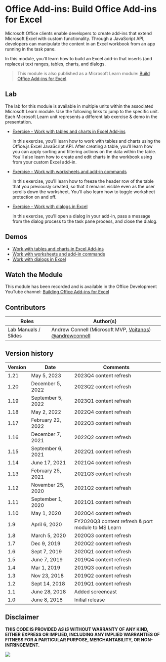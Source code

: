 # Office Add-ins: Build Office Add-ins for Excel

Microsoft Office clients enable developers to create add-ins that extend Microsoft Excel with custom functionality. Through a JavaScript API, developers can manipulate the content in an Excel workbook from an app running in the task pane.

In this module, you'll learn how to build an Excel add-in that inserts (and replaces) text ranges, tables, charts, and dialogs.

> This module is also published as a Microsoft Learn module: [Build Office Add-ins for Excel](https://learn.microsoft.com/training/modules/office-add-ins-excel).

## Lab

The lab for this module is available in multiple units within the associated Microsoft Learn module. Use the following links to jump to the specific unit. Each Microsoft Learn unit represents a different lab exercise & demo in the presentation.

- [Exercise - Work with tables and charts in Excel Add-ins](https://learn.microsoft.com/training/modules/office-add-ins-excel/3-exercise-tables-charts)

  In this exercise, you'll learn how to work with tables and charts using the Office.js Excel JavaScript API. After creating a table, you'll learn how you can apply sorting and filtering actions on the data within the table. You'll also learn how to create and edit charts in the workbook using from your custom Excel add-in.

- [Exercise - Work with worksheets and add-in commands](https://learn.microsoft.com/training/modules/office-add-ins-excel/5-exercise-worksheets-commands)

  In this exercise, you'll learn how to freeze the header row of the table that you previously created, so that it remains visible even as the user scrolls down the worksheet. You'll also learn how to toggle worksheet protection on and off.

- [Exercise - Work with dialogs in Excel](https://learn.microsoft.com/training/modules/office-add-ins-excel/7-exercise-dialogs)

  In this exercise, you'll open a dialog in your add-in, pass a message from the dialog process to the task pane process, and close the dialog.

## Demos

- [Work with tables and charts in Excel Add-ins](./Demos/01%20Tables%20and%20Charts)
- [Work with worksheets and add-in commands](./Demos/02%20Worksheets%20and%20Add-in%20Commands)
- [Work with dialogs in Excel](./Demos/03%20Dialogs)

## Watch the Module

This module has been recorded and is available in the Office Development YouTube channel: [Building Office Add-ins for Excel](https://youtu.be/KQIxNbd0mW4)

## Contributors

| Roles                | Author(s)                                                                                                      |
| -------------------- | -------------------------------------------------------------------------------------------------------------- |
| Lab Manuals / Slides | Andrew Connell (Microsoft MVP, [Voitanos](//github.com/voitanos)) [@andrewconnell](//github.com/andrewconnell) |

## Version history

| Version |       Date        |                      Comments                      |
| ------- | ----------------- | -------------------------------------------------- |
| 1.21    | May 5, 2023       | 2023Q4 content refresh                             |
| 1.20    | December 5, 2022  | 2023Q2 content refresh                             |
| 1.19    | September 5, 2022 | 2023Q1 content refresh                             |
| 1.18    | May 2, 2022       | 2022Q4 content refresh                             |
| 1.17    | February 22, 2022 | 2022Q3 content refresh                             |
| 1.16    | December 7, 2021  | 2022Q2 content refresh                             |
| 1.15    | September 6, 2021 | 2022Q1 content refresh                             |
| 1.14    | June 17, 2021     | 2021Q4 content refresh                             |
| 1.13    | February 25, 2021 | 2021Q3 content refresh                             |
| 1.12    | November 25, 2020 | 2021Q2 content refresh                             |
| 1.11    | September 1, 2020 | 2021Q1 content refresh                             |
| 1.10    | May 1, 2020       | 2020Q4 content refresh                             |
| 1.9     | April 6, 2020     | FY2020Q3 content refresh & port module to MS Learn |
| 1.8     | March 5, 2020     | 2020Q3 content refresh                             |
| 1.7     | Dec 9, 2019       | 2020Q2 content refresh                             |
| 1.6     | Sept 7, 2019      | 2020Q1 content refresh                             |
| 1.5     | June 7, 2019      | 2019Q4 content refresh                             |
| 1.4     | Mar 1, 2019       | 2019Q3 content refresh                             |
| 1.3     | Nov 23, 2018      | 2019Q2 content refresh                             |
| 1.2     | Sept 14, 2018     | 2019Q1 content refresh                             |
| 1.1     | June 28, 2018     | Added screencast                                   |
| 1.0     | June 8, 2018      | Initial release                                    |

## Disclaimer

**THIS CODE IS PROVIDED _AS IS_ WITHOUT WARRANTY OF ANY KIND, EITHER EXPRESS OR IMPLIED, INCLUDING ANY IMPLIED WARRANTIES OF FITNESS FOR A PARTICULAR PURPOSE, MERCHANTABILITY, OR NON-INFRINGEMENT.**

<img src="https://telemetry.sharepointpnp.com/TrainingContent/OfficeAddin/02-building-add-ins-for-microsoft-excel" />
